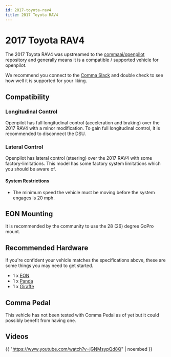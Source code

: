 ```yaml
---
id: 2017-toyota-rav4
title: 2017 Toyota RAV4
---
```

# 2017 Toyota RAV4

The 2017 Toyota RAV4 was upstreamed to the [commaai/openpilot](https://github.com/commaai/openpilot) repository and generally means it is a compatible / supported vehicle for openpilot.

We recommend you connect to the [Comma Slack](https://slack.comma.ai) and double check to see how well it is supported for your liking.

## Compatibility

### Longitudinal Control

Openpilot has full longitudinal control (acceleration and braking) over the 2017 RAV4 with a minor modification.
To gain full longitudinal control, it is recommended to disconnect the DSU.

### Lateral Control

Openpilot has lateral control (steering) over the 2017 RAV4 with some factory-limitations.
This model has some factory system limitations which you should be aware of.

#### System Restrictions

* The minimum speed the vehicle must be moving before the system engages is 20 mph.

## EON Mounting

It is recommended by the community to use the 28 (26) degree GoPro mount.

## Recommended Hardware

If you're confident your vehicle matches the specifications above, these are some things you may need to get started.

* 1 x [EON](/hardware/eon/)
* 1 x [Panda](/hardware/panda/)
* 1 x [Giraffe](/hardware/giraffe/)

## Comma Pedal

This vehicle has not been tested with Comma Pedal as of yet but it could possibly benefit from having one.


## Videos

{{ "https://www.youtube.com/watch?v=jGNMsypQd8Q" | noembed }}


